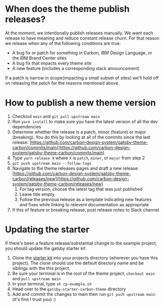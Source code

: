 # When does the theme publish releases?

At the moment, we intentionally publish releases manually. We want each release
to have meaning and reduce constant release churn. For that reason we release
when any of the following conditions are true:

- A bug fix or patch for something in Carbon, IBM Design Language, or the IBM
  Brand Center sites
- A bug fix that impacts every theme site
- A new feature (includes a corresponding slack announcement)

If a patch is narrow in scope(impacting a small subset of sites) we'll hold off
on releasing the patch for the reasons mentioned above.

# How to publish a new theme version

1. Checkout `main` and `git pull upstream main`
2. Run `yarn install` to make sure you have the latest version of all the dev
   dependencies
3. Determine whether the release is a patch, minor (feature) or major
   (breaking). You do this by looking at all of the commits since the last
   release:
   [https://github.com/carbon-design-system/gatsby-theme-carbon/commits/main](https://github.com/carbon-design-system/gatsby-theme-carbon/commits/main)
4. Type `yarn release X` where `X` is `patch`, `minor`, or `major` from step 2
5. `git push upstream main --follow-tags`
6. Navigate to the theme releases pages and draft a new release:
   [https://github.com/carbon-design-system/gatsby-theme-carbon/releases/new](https://github.com/carbon-design-system/gatsby-theme-carbon/releases/new)
   1. For tag version, choose the latest tag that was just published
   2. Leave title empty
   3. Follow the previous release as a template indicating new features and
      fixes while linking to relevent documentation as appropriate
7. If this of feature or breaking release, post release notes to Slack channel

# Updating the starter

If there's been a feature release/substantial change to the example project, you
should update the gatsby starter kit

1. Clone the
   [starter kit](https://github.com/carbon-design-system/gatsby-starter-carbon-theme)
   into your projects directory (wherever you have this project). The clone
   should use the default directory name and be siblings with the this project.
1. Be sure your terminal is in the root of the theme project, `checkout main`
   and `pull upstream main`
1. In your terminal, type `sh cp-example.sh`
1. Head over to the `gatsby-starter-carbon-theme` directory
1. Add and commit the changes to main then run `git push upstream main` (it's
   fine I trust you) :)
